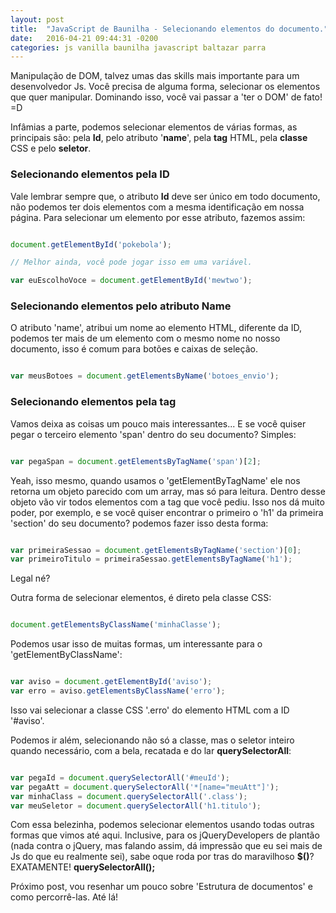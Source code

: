 ```yaml
---
layout: post
title:  "JavaScript de Baunilha - Selecionando elementos do documento."
date:   2016-04-21 09:44:31 -0200
categories: js vanilla baunilha javascript baltazar parra
---
```


Manipulação de DOM, talvez umas das skills mais importante para um desenvolvedor Js. Você precisa de alguma forma, selecionar os elementos que quer manipular.
Dominando isso, você vai passar a 'ter o DOM' de fato! =D

Infâmias a parte, podemos selecionar elementos de várias formas, as principais são: pela **Id**, pelo atributo '**name**', pela **tag** HTML, pela **classe** CSS  e pelo **seletor**. 

### Selecionando elementos pela ID

Vale lembrar sempre que, o atributo **Id** deve ser único em todo documento, não podemos ter dois elementos com a mesma identificação em nossa página.
Para selecionar um elemento por esse atributo, fazemos assim:

```javascript

document.getElementById('pokebola');

// Melhor ainda, você pode jogar isso em uma variável.

var euEscolhoVoce = document.getElementById('mewtwo');

```

### Selecionando elementos pelo atributo Name

O atributo 'name', atribui um nome ao elemento HTML, diferente da ID, podemos ter mais de um elemento com o mesmo nome no nosso documento, isso é comum para botões e caixas de seleção.

```javascript

var meusBotoes = document.getElementsByName('botoes_envio');

```

### Selecionando elementos pela tag

Vamos deixa as coisas um pouco mais interessantes... E se você quiser pegar o terceiro elemento 'span' dentro do seu documento? Simples:

```javascript

var pegaSpan = document.getElementsByTagName('span')[2];

```

Yeah, isso mesmo, quando usamos o 'getElementByTagName' ele nos retorna um objeto parecido com um array, mas só para leitura.
Dentro desse objeto vão vir todos elementos com a tag que você pediu.
Isso nos dá muito poder, por exemplo, e se você quiser encontrar o primeiro o 'h1' da primeira 'section' do seu documento? podemos fazer isso desta forma:

```javascript

var primeiraSessao = document.getElementsByTagName('section')[0];
var primeiroTitulo = primeiraSessao.getElementsByTagName('h1');

```

Legal né?

Outra forma de selecionar elementos, é direto pela classe CSS:

```javascript

document.getElementsByClassName('minhaClasse');

```

Podemos usar isso de muitas formas, um interessante para o 'getElementByClassName':

```javascript

var aviso = document.getElementById('aviso');
var erro = aviso.getElementsByClassName('erro');

```

Isso vai selecionar a classe CSS '.erro' do elemento HTML com a ID '#aviso'.

Podemos ir além, selecionando não só a classe, mas o seletor inteiro quando necessário, com a bela, recatada e do lar **querySelectorAll**:

```javascript

var pegaId = document.querySelectorAll('#meuId');
var pegaAtt = document.querySelectorAll('*[name="meuAtt"]');
var minhaClass = document.querySelectorAll('.class');
var meuSeletor = document.querySelectorAll('h1.titulo');

```

Com essa belezinha, podemos selecionar elementos usando todas outras formas que vimos até aqui.
Inclusive, para os jQueryDevelopers de plantão (nada contra o jQuery, mas falando assim, dá impressão que eu sei mais de Js do que eu realmente sei), sabe oque roda por tras do maravilhoso **$()**?
EXATAMENTE! **querySelectorAll();**

Próximo post, vou resenhar um pouco sobre 'Estrutura de documentos' e como percorrê-las. Até lá!